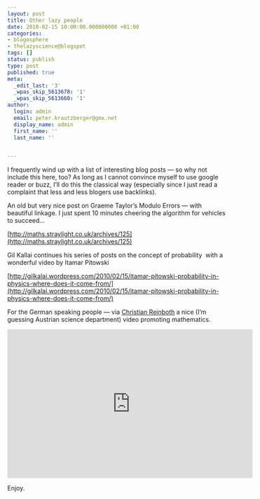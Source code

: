 ```yaml
---
layout: post
title: Other lazy people
date: 2010-02-15 10:00:00.000000000 +01:00
categories:
- blogosphere
- thelazyscience@blogspot
tags: []
status: publish
type: post
published: true
meta:
  _edit_last: '3'
  _wpas_skip_5613678: '1'
  _wpas_skip_5613660: '1'
author:
  login: admin
  email: peter.krautzberger@gmx.net
  display_name: admin
  first_name: ''
  last_name: ''


---
```


I frequently wind up with a list of interesting blog posts — so why not include this here, too? As long as I cannot convince myself to use google reader or buzz, I’ll do this the classical way (especially since I just read a complaint that less and less blogers use backlinks).

An old but very nice post on Graeme Taylor’s Modulo Errors — with beautiful linkage. I just spent 10 minutes cheering the algorithm for vehicles to succeed…

[http://maths.straylight.co.uk/archives/125](http://maths.straylight.co.uk/archives/125)

Gil Kallai continues his series of posts on the concept of probability  with a wonderful video by Itamar Pitowski

[http://gilkalai.wordpress.com/2010/02/15/itamar-pitowski-probability-in-physics-where-does-it-come-from/](http://gilkalai.wordpress.com/2010/02/15/itamar-pitowski-probability-in-physics-where-does-it-come-from/)

For the German speaking people — via [Christian Reinboth](http://www.scienceblogs.de/frischer-wind/2010/02/schones-video-faszination-der-mathematik.php) a nice (I’m guessing Austrian science department) video promoting mathematics.

<embed src="http://www.youtube.com/v/NdL5vN65U_8&hl=de_DE&fs=1&" type="application/x-shockwave-flash" allowscriptaccess="always" allowfullscreen="true" width="560" height="340">

Enjoy.